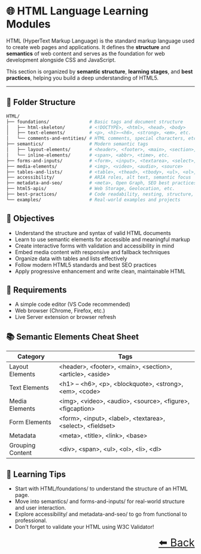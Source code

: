 # 🌐 HTML Language Learning Modules

HTML (HyperText Markup Language) is the standard markup language used to create web pages and applications. It defines the **structure** and **semantics** of web content and serves as the foundation for web development alongside CSS and JavaScript.

This section is organized by **semantic structure**, **learning stages**, and **best practices**, helping you build a deep understanding of HTML5.

---

## 📂 Folder Structure

```bash
HTML/
├── foundations/               # Basic tags and document structure
│   ├── html-skeleton/         # <!DOCTYPE>, <html>, <head>, <body>
│   ├── text-elements/         # <p>, <h1>–<h6>, <strong>, <em>, etc.
│   └── comments-and-entities/ # HTML comments, special characters, etc.
├── semantics/                 # Modern semantic tags
│   ├── layout-elements/       # <header>, <footer>, <main>, <section>, <article>, <aside>
│   └── inline-elements/       # <span>, <abbr>, <time>, etc.
├── forms-and-inputs/          # <form>, <input>, <textarea>, <select>, validations
├── media-elements/            # <img>, <video>, <audio>, <source>
├── tables-and-lists/          # <table>, <thead>, <tbody>, <ul>, <ol>, <dl>
├── accessibility/             # ARIA roles, alt text, semantic focus
├── metadata-and-seo/          # <meta>, Open Graph, SEO best practices
├── html5-apis/                # Web Storage, Geolocation, etc.
├── best-practices/            # Code readability, nesting, structure, progressive enhancement
└── examples/                  # Real-world examples and projects

```
## 🎯 Objectives

- Understand the structure and syntax of valid HTML documents
- Learn to use semantic elements for accessible and meaningful markup
- Create interactive forms with validation and accessibility in mind
- Embed media content with responsive and fallback techniques
- Organize data with tables and lists effectively
- Follow modern HTML5 standards and best SEO practices
- Apply progressive enhancement and write clean, maintainable HTML

## 🧰 Requirements

- A simple code editor (VS Code recommended)
- Web browser (Chrome, Firefox, etc.)
- Live Server extension or browser refresh

## 📚 Semantic Elements Cheat Sheet

|Category	|Tags|
|---|---|
|Layout Elements	|\<header>, \<footer>, \<main>, \<section>, \<article>, \<aside>|
|Text Elements	|\<h1> – \<h6>, \<p>, \<blockquote>, \<strong>, \<em>, \<code>|
|Media Elements	|\<img>, \<video>, \<audio>, \<source>, \<figure>, \<figcaption>|
|Form Elements	|\<form>, \<input>, \<label>, \<textarea>, \<select>, \<fieldset>|
|Metadata	|\<meta>, \<title>, \<link>, \<base>|
|Grouping Content	|\<div>, \<span>, \<ul>, \<ol>, \<li>, \<dl>|

## 🧭 Learning Tips

- Start with HTML/foundations/ to understand the structure of an HTML page.
- Move into semantics/ and forms-and-inputs/ for real-world structure and user interaction.
- Explore accessibility/ and metadata-and-seo/ to go from functional to professional.
- Don't forget to validate your HTML using W3C Validator!

<div align="right" style="font-size: 2em;">
    <a href="../README.md">⬅️ Back</a>
</div>